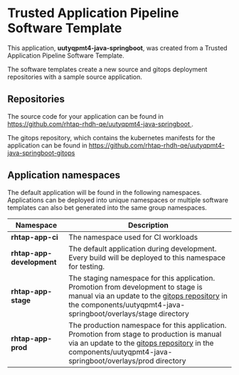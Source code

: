 # Trusted Application Pipeline Software Template

This application, **uutyqpmt4-java-springboot**, was created from a Trusted Application Pipeline Software Template.

The software templates create a new source and gitops deployment repositories with a sample source application. 

## Repositories

The source code for your application can be found in [https://github.com/rhtap-rhdh-qe/uutyqpmt4-java-springboot ](https://github.com/rhtap-rhdh-qe/uutyqpmt4-java-springboot ).
 
The gitops repository, which contains the kubernetes manifests for the application can be found in 
[https://github.com/rhtap-rhdh-qe/uutyqpmt4-java-springboot-gitops ](https://github.com/rhtap-rhdh-qe/uutyqpmt4-java-springboot-gitops ) 

## Application namespaces 

The default application will be found in the following namespaces. Applications can be deployed into unique namespaces or multiple software templates can also bet generated into the same group namespaces.  

|  Namespace   |  Description   |  
| -------- | -------- |
| **rhtap-app-ci** | The namespace used for CI workloads |
| **rhtap-app-development** | The default application during development. Every build will be deployed to this namespace for testing. |
| **rhtap-app-stage** | The staging namespace for this application. Promotion from development to stage is manual via an update to the [gitops repository](https://github.com/rhtap-rhdh-qe/uutyqpmt4-java-springboot-gitops ) in the components/uutyqpmt4-java-springboot/overlays/stage directory |
| **rhtap-app-prod** | The production namespace for this application. Promotion from stage to production is manual via an update to the [gitops repository](https://github.com/rhtap-rhdh-qe/uutyqpmt4-java-springboot-gitops ) in the components/uutyqpmt4-java-springboot/overlays/prod directory |